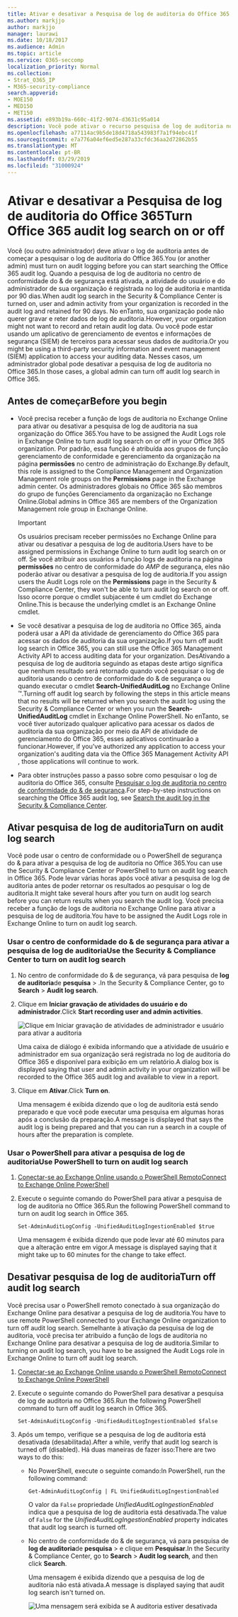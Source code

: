 ```yaml
---
title: Ativar e desativar a Pesquisa de log de auditoria do Office 365
ms.author: markjjo
author: markjjo
manager: laurawi
ms.date: 10/18/2017
ms.audience: Admin
ms.topic: article
ms.service: O365-seccomp
localization_priority: Normal
ms.collection:
- Strat_O365_IP
- M365-security-compliance
search.appverid:
- MOE150
- MED150
- MET150
ms.assetid: e893b19a-660c-41f2-9074-d3631c95a014
description: Você pode ativar o recurso pesquisa de log de auditoria no centro de conformidade do & de segurança. Se você mudar de ideia, poderá desativar se estiver desligado a qualquer momento. Quando a pesquisa de log de auditoria está desativada, os administradores não podem pesquisar o log de auditoria do Office 365 para atividades de usuário e administrador em sua organização.
ms.openlocfilehash: a77114ac9b5de18d4718a543983f7a1f94ebc41f
ms.sourcegitcommit: e7a776a04ef6ed5e287a33cfdc36aa2d72862b55
ms.translationtype: MT
ms.contentlocale: pt-BR
ms.lasthandoff: 03/29/2019
ms.locfileid: "31000924"
---
```

# <a name="turn-office-365-audit-log-search-on-or-off"></a><span data-ttu-id="2dccf-105">Ativar e desativar a Pesquisa de log de auditoria do Office 365</span><span class="sxs-lookup"><span data-stu-id="2dccf-105">Turn Office 365 audit log search on or off</span></span>

<span data-ttu-id="2dccf-106">Você (ou outro administrador) deve ativar o log de auditoria antes de começar a pesquisar o log de auditoria do Office 365.</span><span class="sxs-lookup"><span data-stu-id="2dccf-106">You (or another admin) must turn on audit logging before you can start searching the Office 365 audit log.</span></span> <span data-ttu-id="2dccf-107">Quando a pesquisa de log de auditoria no centro de conformidade do & de segurança está ativada, a atividade do usuário e do administrador de sua organização é registrada no log de auditoria e mantida por 90 dias.</span><span class="sxs-lookup"><span data-stu-id="2dccf-107">When audit log search in the Security & Compliance Center is turned on, user and admin activity from your organization is recorded in the audit log and retained for 90 days.</span></span> <span data-ttu-id="2dccf-108">No enTanto, sua organização pode não querer gravar e reter dados de log de auditoria.</span><span class="sxs-lookup"><span data-stu-id="2dccf-108">However, your organization might not want to record and retain audit log data.</span></span> <span data-ttu-id="2dccf-109">Ou você pode estar usando um aplicativo de gerenciamento de eventos e informações de segurança (SIEM) de terceiros para acessar seus dados de auditoria.</span><span class="sxs-lookup"><span data-stu-id="2dccf-109">Or you might be using a third-party security information and event management (SIEM) application to access your auditing data.</span></span> <span data-ttu-id="2dccf-110">Nesses casos, um administrador global pode desativar a pesquisa de log de auditoria no Office 365.</span><span class="sxs-lookup"><span data-stu-id="2dccf-110">In those cases, a global admin can turn off audit log search in Office 365.</span></span>
  
## <a name="before-you-begin"></a><span data-ttu-id="2dccf-111">Antes de começar</span><span class="sxs-lookup"><span data-stu-id="2dccf-111">Before you begin</span></span>

- <span data-ttu-id="2dccf-112">Você precisa receber a função de logs de auditoria no Exchange Online para ativar ou desativar a pesquisa de log de auditoria na sua organização do Office 365.</span><span class="sxs-lookup"><span data-stu-id="2dccf-112">You have to be assigned the Audit Logs role in Exchange Online to turn audit log search on or off in your Office 365 organization.</span></span> <span data-ttu-id="2dccf-113">Por padrão, essa função é atribuída aos grupos de função gerenciamento de conformidade e gerenciamento da organização na página **permissões** no centro de administração do Exchange.</span><span class="sxs-lookup"><span data-stu-id="2dccf-113">By default, this role is assigned to the Compliance Management and Organization Management role groups on the **Permissions** page in the Exchange admin center.</span></span> <span data-ttu-id="2dccf-114">Os administradores globais no Office 365 são membros do grupo de funções Gerenciamento da organização no Exchange Online.</span><span class="sxs-lookup"><span data-stu-id="2dccf-114">Global admins in Office 365 are members of the Organization Management role group in Exchange Online.</span></span> 
    
    > [!IMPORTANT]
    > <span data-ttu-id="2dccf-115">Os usuários precisam receber permissões no Exchange Online para ativar ou desativar a pesquisa de log de auditoria.</span><span class="sxs-lookup"><span data-stu-id="2dccf-115">Users have to be assigned permissions in Exchange Online to turn audit log search on or off.</span></span> <span data-ttu-id="2dccf-116">Se você atribuir aos usuários a função logs de auditoria na página **permissões** no centro de conformidade do _AMP_ de segurança, eles não poderão ativar ou desativar a pesquisa de log de auditoria.</span><span class="sxs-lookup"><span data-stu-id="2dccf-116">If you assign users the Audit Logs role on the **Permissions** page in the Security & Compliance Center, they won't be able to turn audit log search on or off.</span></span> <span data-ttu-id="2dccf-117">Isso ocorre porque o cmdlet subjacente é um cmdlet do Exchange Online.</span><span class="sxs-lookup"><span data-stu-id="2dccf-117">This is because the underlying cmdlet is an Exchange Online cmdlet.</span></span> 
  
- <span data-ttu-id="2dccf-118">Se você desativar a pesquisa de log de auditoria no Office 365, ainda poderá usar a API da atividade de gerenciamento do Office 365 para acessar os dados de auditoria da sua organização.</span><span class="sxs-lookup"><span data-stu-id="2dccf-118">If you turn off audit log search in Office 365, you can still use the Office 365 Management Activity API to access auditing data for your organization.</span></span> <span data-ttu-id="2dccf-119">DesAtivando a pesquisa de log de auditoria seguindo as etapas deste artigo significa que nenhum resultado será retornado quando você pesquisar o log de auditoria usando o centro de conformidade do & de segurança ou quando executar o cmdlet **Search-UnifiedAuditLog** no Exchange Online ™.</span><span class="sxs-lookup"><span data-stu-id="2dccf-119">Turning off audit log search by following the steps in this article means that no results will be returned when you search the audit log using the Security & Compliance Center or when you run the **Search-UnifiedAuditLog** cmdlet in Exchange Online PowerShell.</span></span> <span data-ttu-id="2dccf-120">No enTanto, se você tiver autorizado qualquer aplicativo para acessar os dados de auditoria da sua organização por meio da API de atividade de gerenciamento do Office 365, esses aplicativos continuarão a funcionar.</span><span class="sxs-lookup"><span data-stu-id="2dccf-120">However, if you've authorized any application to access your organization's auditing data via the Office 365 Management Activity API , those applications will continue to work.</span></span> 
    
- <span data-ttu-id="2dccf-121">Para obter instruções passo a passo sobre como pesquisar o log de auditoria do Office 365, consulte [Pesquisar o log de auditoria no centro de conformidade do & de segurança](search-the-audit-log-in-security-and-compliance.md).</span><span class="sxs-lookup"><span data-stu-id="2dccf-121">For step-by-step instructions on searching the Office 365 audit log, see [Search the audit log in the Security & Compliance Center](search-the-audit-log-in-security-and-compliance.md).</span></span>
    
## <a name="turn-on-audit-log-search"></a><span data-ttu-id="2dccf-122">Ativar pesquisa de log de auditoria</span><span class="sxs-lookup"><span data-stu-id="2dccf-122">Turn on audit log search</span></span>

<span data-ttu-id="2dccf-123">Você pode usar o centro de conformidade ou o PowerShell de segurança do & para ativar a pesquisa de log de auditoria no Office 365.</span><span class="sxs-lookup"><span data-stu-id="2dccf-123">You can use the Security & Compliance Center or PowerShell to turn on audit log search in Office 365.</span></span> <span data-ttu-id="2dccf-124">Pode levar várias horas após você ativar a pesquisa de log de auditoria antes de poder retornar os resultados ao pesquisar o log de auditoria.</span><span class="sxs-lookup"><span data-stu-id="2dccf-124">It might take several hours after you turn on audit log search before you can return results when you search the audit log.</span></span> <span data-ttu-id="2dccf-125">Você precisa receber a função de logs de auditoria no Exchange Online para ativar a pesquisa de log de auditoria.</span><span class="sxs-lookup"><span data-stu-id="2dccf-125">You have to be assigned the Audit Logs role in Exchange Online to turn on audit log search.</span></span>
  
### <a name="use-the-security--compliance-center-to-turn-on-audit-log-search"></a><span data-ttu-id="2dccf-126">Usar o centro de conformidade do & de segurança para ativar a pesquisa de log de auditoria</span><span class="sxs-lookup"><span data-stu-id="2dccf-126">Use the Security & Compliance Center to turn on audit log search</span></span>

1. <span data-ttu-id="2dccf-127">No centro de conformidade do & de segurança, vá para pesquisa de **log de auditoria**de **pesquisa** \> .</span><span class="sxs-lookup"><span data-stu-id="2dccf-127">In the Security & Compliance Center, go to **Search** \> **Audit log search**.</span></span>
    
2. <span data-ttu-id="2dccf-128">Clique em **Iniciar gravação de atividades do usuário e do administrador**.</span><span class="sxs-lookup"><span data-stu-id="2dccf-128">Click **Start recording user and admin activities**.</span></span>
    
    ![Clique em Iniciar gravação de atividades de administrador e usuário para ativar a auditoria](media/39a9d35f-88d0-4bbe-a962-0be2f838e2bf.png)
  
    <span data-ttu-id="2dccf-130">Uma caixa de diálogo é exibida informando que a atividade de usuário e administrador em sua organização será registrada no log de auditoria do Office 365 e disponível para exibição em um relatório.</span><span class="sxs-lookup"><span data-stu-id="2dccf-130">A dialog box is displayed saying that user and admin activity in your organization will be recorded to the Office 365 audit log and available to view in a report.</span></span> 
    
3. <span data-ttu-id="2dccf-131">Clique em **Ativar**.</span><span class="sxs-lookup"><span data-stu-id="2dccf-131">Click **Turn on**.</span></span>
    
    <span data-ttu-id="2dccf-132">Uma mensagem é exibida dizendo que o log de auditoria está sendo preparado e que você pode executar uma pesquisa em algumas horas após a conclusão da preparação.</span><span class="sxs-lookup"><span data-stu-id="2dccf-132">A message is displayed that says the audit log is being prepared and that you can run a search in a couple of hours after the preparation is complete.</span></span>
    
### <a name="use-powershell-to-turn-on-audit-log-search"></a><span data-ttu-id="2dccf-133">Usar o PowerShell para ativar a pesquisa de log de auditoria</span><span class="sxs-lookup"><span data-stu-id="2dccf-133">Use PowerShell to turn on audit log search</span></span>

1. [<span data-ttu-id="2dccf-134">Conectar-se ao Exchange Online usando o PowerShell Remoto</span><span class="sxs-lookup"><span data-stu-id="2dccf-134">Connect to Exchange Online PowerShell</span></span>](https://go.microsoft.com/fwlink/p/?LinkID=396554)
    
2. <span data-ttu-id="2dccf-135">Execute o seguinte comando do PowerShell para ativar a pesquisa de log de auditoria no Office 365.</span><span class="sxs-lookup"><span data-stu-id="2dccf-135">Run the following PowerShell command to turn on audit log search in Office 365.</span></span>
    
    ```
    Set-AdminAuditLogConfig -UnifiedAuditLogIngestionEnabled $true
    ```

    <span data-ttu-id="2dccf-136">Uma mensagem é exibida dizendo que pode levar até 60 minutos para que a alteração entre em vigor.</span><span class="sxs-lookup"><span data-stu-id="2dccf-136">A message is displayed saying that it might take up to 60 minutes for the change to take effect.</span></span>
  
## <a name="turn-off-audit-log-search"></a><span data-ttu-id="2dccf-137">Desativar pesquisa de log de auditoria</span><span class="sxs-lookup"><span data-stu-id="2dccf-137">Turn off audit log search</span></span>

<span data-ttu-id="2dccf-138">Você precisa usar o PowerShell remoto conectado à sua organização do Exchange Online para desativar a pesquisa de log de auditoria.</span><span class="sxs-lookup"><span data-stu-id="2dccf-138">You have to use remote PowerShell connected to your Exchange Online organization to turn off audit log search.</span></span> <span data-ttu-id="2dccf-139">Semelhante à ativação da pesquisa de log de auditoria, você precisa ter atribuído a função de logs de auditoria no Exchange Online para desativar a pesquisa de log de auditoria.</span><span class="sxs-lookup"><span data-stu-id="2dccf-139">Similar to turning on audit log search, you have to be assigned the Audit Logs role in Exchange Online to turn off audit log search.</span></span>
  
1. [<span data-ttu-id="2dccf-140">Conectar-se ao Exchange Online usando o PowerShell Remoto</span><span class="sxs-lookup"><span data-stu-id="2dccf-140">Connect to Exchange Online PowerShell</span></span>](https://go.microsoft.com/fwlink/p/?LinkID=396554)
    
2. <span data-ttu-id="2dccf-141">Execute o seguinte comando do PowerShell para desativar a pesquisa de log de auditoria no Office 365.</span><span class="sxs-lookup"><span data-stu-id="2dccf-141">Run the following PowerShell command to turn off audit log search in Office 365.</span></span>
    
    ```
    Set-AdminAuditLogConfig -UnifiedAuditLogIngestionEnabled $false
    ```

3. <span data-ttu-id="2dccf-142">Após um tempo, verifique se a pesquisa de log de auditoria está desativada (desabilitada).</span><span class="sxs-lookup"><span data-stu-id="2dccf-142">After a while, verify that audit log search is turned off (disabled).</span></span> <span data-ttu-id="2dccf-143">Há duas maneiras de fazer isso:</span><span class="sxs-lookup"><span data-stu-id="2dccf-143">There are two ways to do this:</span></span>
    
    - <span data-ttu-id="2dccf-144">No PowerShell, execute o seguinte comando:</span><span class="sxs-lookup"><span data-stu-id="2dccf-144">In PowerShell, run the following command:</span></span>

        ```
        Get-AdminAuditLogConfig | FL UnifiedAuditLogIngestionEnabled
        ```

        <span data-ttu-id="2dccf-145">O valor da `False` propriedade _UnifiedAuditLogIngestionEnabled_ indica que a pesquisa de log de auditoria está desativada.</span><span class="sxs-lookup"><span data-stu-id="2dccf-145">The value of  `False` for the  _UnifiedAuditLogIngestionEnabled_ property indicates that audit log search is turned off.</span></span> 
    
    - <span data-ttu-id="2dccf-146">No centro de conformidade do & de segurança, vá para pesquisa de **log de auditoria**de **pesquisa** \> e clique em **Pesquisar**.</span><span class="sxs-lookup"><span data-stu-id="2dccf-146">In the Security & Compliance Center, go to **Search** \> **Audit log search**, and then click **Search**.</span></span>
    
      <span data-ttu-id="2dccf-147">Uma mensagem é exibida dizendo que a pesquisa de log de auditoria não está ativada.</span><span class="sxs-lookup"><span data-stu-id="2dccf-147">A message is displayed saying that audit log search isn't turned on.</span></span> 
    
      ![Uma mensagem será exibida se A auditoria estiver desativada](media/dca53da6-1cbe-4fa3-9860-f0d674de9538.png)
